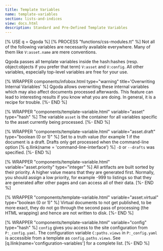```yaml
---
title: Template Variables
name: template-variables
section: lists-and-indices
view: docs.html
description: Standard and Pre-Defined Template Variables
---
```

[% USE q = Qgoda %]
[% PROCESS "functions/css-modules.tt" %]
Not all of the following variables are necessarily available everywhere.
Many of them like `V:asset.name` are mere conventions.

Qgoda passes all template variables inside the <q-term>hash:hashes</q-term> (resp. 
<q-term>object:objects</q-term> if
you prefer that term) `V:asset` and `V:config`.  All other
variables, especially top-level variables are free for your use.

[% WRAPPER components/infobox.html
   type="warning" title='Overwriting Internal Variables' %]
Qgoda allows overwriting these internal variables which may also affect
documents processed afterwards.  This feature can lead to interesting
results if you know what you are doing.  In general, it is a recipe
for trouble.
[%- END %]

[% WRAPPER "components/template-variable.html"
   variable="asset" type="hash" %]
The variable `asset` is the container for all variables specific to
the asset currently being processed.
[%- END %]

[% WRAPPER "components/template-variable.html"
   variable="asset.draft" type="boolean (0 or 1)" %]
Set to a truth value (for example 1 if the document is a draft.  Drafts only get processed when the command-line option [% q.llink(name = 'command-line-interface') %] `-D` or `--drafts` was specified.
[%- END %]

[% WRAPPER "components/template-variable.html"
   variable="asset.priority" type="integer" %]
All artifacts are built sorted by their priority.  A higher value means that they are generated first.  Normally, you should assign a low priority, for example -999 to listings so that they are generated after other pages and can access all of their data.
[%- END %]

[% WRAPPER "components/template-variable.html"
   variable="asset.virtual" type="boolean (0 or 1)" %]
Virtual documents to not get published, to be more exact, they do not go through the second pass of processing (the HTML wrapping) and hence are not written to disk.
[%- END %]

[% WRAPPER "components/template-variable.html"
   variable="config" type="hash" %]
`config` gives you access to the site configuration from `P:_config.yaml`.
The configuration variable `C:paths.views` in `P:_config.yaml` is
accessible from a template as `config.paths.views`.  See
[q.llink(name='configuration-variables'] for a complete list.
[%- END %]

